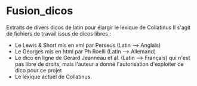 Fusion_dicos
============

Extraits de divers dicos de latin pour élargir le lexique de Collatinus
Il s'agit de fichiers de travail issus de dicos libres :
- Le Lewis & Short mis en xml par Perseus (Latin --> Anglais)
- Le Georges mis en html par Ph Roelli (Latin --> Allemand)
- Le dico en ligne de Gérard Jeanneau et al. (Latin --> Français) qui n'est pas libre de droits, mais l'auteur a donné l'autorisation d'exploiter ce dico pour ce projet
- Le lexique actuel de Collatinus.
